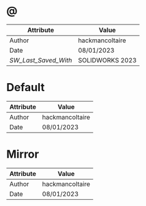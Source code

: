 # @
| Attribute | Value |
| ---  | ---     |
| Author | hackmancoltaire |
| Date | 08/01/2023 |
| _SW_Last_Saved_With_ | SOLIDWORKS 2023 |
# Default
| Attribute | Value |
| ---  | ---     |
| Author | hackmancoltaire |
| Date | 08/01/2023 |
# Mirror
| Attribute | Value |
| ---  | ---     |
| Author | hackmancoltaire |
| Date | 08/01/2023 |
